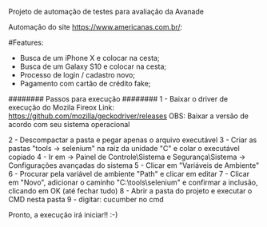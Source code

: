 Projeto de automação de testes para avaliação da Avanade

Automação do site https://www.americanas.com.br/:

#Features:
* Busca de um iPhone X e colocar na cesta;
* Busca de um Galaxy S10 e colocar na cesta;
* Processo de login / cadastro novo;
* Pagamento com cartão de crédito fake;

######## Passos para execução ########
1 - Baixar o driver de execução do Mozila Fireox
Link: https://github.com/mozilla/geckodriver/releases
OBS: Baixar a versão de acordo com seu sistema operacional

2 - Descompactar a pasta e pegar apenas o arquivo executável
3 - Criar as pastas "tools -> selenium" na raíz da unidade "C" e colar o executável copiado
4 - Ir em -> Painel de Controle\Sistema e Segurança\Sistema -> Configurações avançadas do sistema
5 - Clicar em "Variáveis de Ambiente"
6 - Procurar pela variável de ambiente "Path" e clicar em editar
7 - Clicar em "Novo", adicionar o caminho "C:\tools\selenium" e confirmar a inclusão, clicando em OK (até fechar tudo)
8 - Abrir a pasta do projeto e executar o CMD nesta pasta
9 - digitar: cucumber no cmd

Pronto, a execução irá iniciar!! :-)

